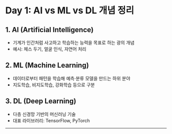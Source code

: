 # Day 1: AI vs ML vs DL 개념 정리

## 1. AI (Artificial Intelligence)
- 기계가 인간처럼 사고하고 학습하는 능력을 목표로 하는 광의 개념  
- 예시: 체스 두기, 얼굴 인식, 자연어 처리

## 2. ML (Machine Learning)
- 데이터로부터 패턴을 학습해 예측·분류 모델을 만드는 하위 분야  
- 지도학습, 비지도학습, 강화학습 등으로 구분

## 3. DL (Deep Learning)
- 다층 신경망 기반의 머신러닝 기술  
- 대표 라이브러리: TensorFlow, PyTorch

---

